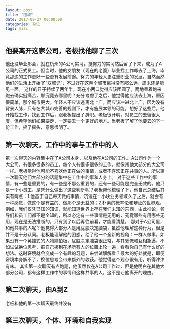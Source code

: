 ```yaml
---
layout: post
title: "围城"
date: 2017-09-27 00:00:00
categories: 杂记
tags: misc
---
```

## 他要离开这家公司，老板找他聊了三次
他还没毕业那会，就在杭州的A公司实习，挺努力的实习然后留了下来，成为了A公司的正式员工。但当时，他的女朋友（现在的老婆）毕业找工作却去了上海，毕竟那边的工作更好一些更有发展前途。努力的年轻人更注重职业的发展，自然而然他们的生活上开始了”双城记“，不过好在这两个城市离得没有那么远，周末还是能见一面。
这样的日子持续了两年半，现在小两口觉得应该团圆了，两地呆着跑来跑去确实挺痛苦，那究竟去哪里呢？充分考虑了之后，他觉得他应该去上海，原因很简单，那个城市更大。年轻人不应该逃离北上广，而应该冲进北上广，因为没有背景人脉，只有在大城市完善的规则下，才有施展本领的可能。想好了这些后，他开始找工作，找到工作后，跟老板提出了辞职。老板很开明，对员工的去留很大度，但希望他们如果要走，一定要去一个更好的地方。当老板了解了他要去的下一份工作，摇了摇头，意思很明了。

## 第一次聊天，工作中的事与工作中的人
第一次聊天的内容集中在了A公司本身，以及他在A公司的工作。A公司作为一个大公司，有很多很多的员工，每个人有很多很多的工作，就像其他大部分的大公司一样。老板觉得他可能不喜欢他正在做的事情，或者不喜欢正在共事的人。所以第一次聊天他们大部分的话题集中在工作中的事和人身上。
对于这些工作中的事情，有一些是重要的，有一些是不那么重要的，还有一些可能是完全无效的。他只是一个小员工，是凭什么做出了这些判断呢？老板帮他梳理了下，他自己总结后其实有两点：1.他基于自己每天做的事情，沉浸在一小块业务领域久了之后，就会有一种感觉，做这个是有益的、做那个是无益的；2.朴素的概率论和辩证的世界观，例如，我们仅凭已知的知识，就能知道世界上存在我们未知的东西，由此推论，领导们和员工们都不是全知的，所以必定有一些事情是无用的，究竟哪些有用哪些无用，现在是无法推断的，只有到了以后再往前看，才能看清楚。
那对于A公司里，和他共事的人呢？他觉得大部分人是用屁股决定脑袋，虽然他理解这种行为，但是并不是十分认同。老板能理解他的困惑，给了他一个全新的视角：一群人做事，如果没有一个英雄式的人物能拍板，屁股决定脑袋很正常，与其感慨和互相撕逼，不如试试换位思考，把自己挪到在场所有人的位置上轮一遍，看看你自己有什么好的想法。这时窘境就会变成一个有趣的习题，来尝试解解看？最大的好处就是，即便窘境本身解不了，换位思考会带来额外的收获。他觉得这个观点很有用，听得津津有味。
其实第一次聊天有点跑题，他虽然仅在A公司工作过，但是他明白在其他大部分公司，都有这样工作中的事情和这样共事的人，这不是让他离开的理由。

## 第二次聊天，由A到Z
老板和他的第一次聊天最终并没有

## 第三次聊天，个体、环境和自我实现